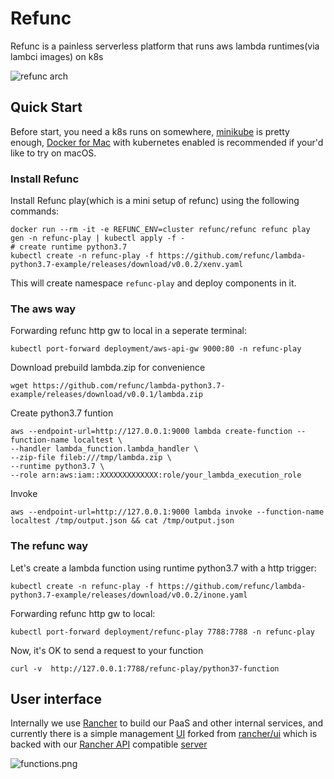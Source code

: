# Refunc

Refunc is a painless serverless platform that runs aws lambda runtimes(via lambci images) on k8s

![refunc arch](https://user-images.githubusercontent.com/354668/50409374-188daf80-082d-11e9-9a9b-77407cd196ed.png)

## Quick Start

Before start, you need a k8s runs on somewhere, [minikube](https://github.com/kubernetes/minikube) is pretty enough, [Docker for Mac](https://docs.docker.com/docker-for-mac/kubernetes/) with kubernetes enabled is recommended if your'd like to try on macOS.

### Install Refunc

Install Refunc play(which is a mini setup of refunc) using the following commands:

```shell
docker run --rm -it -e REFUNC_ENV=cluster refunc/refunc refunc play gen -n refunc-play | kubectl apply -f -
# create runtime python3.7
kubectl create -n refunc-play -f https://github.com/refunc/lambda-python3.7-example/releases/download/v0.0.2/xenv.yaml
```

This will create namespace `refunc-play` and deploy components in it.

### The aws way

Forwarding refunc http gw to local in a seperate terminal:

```shell
kubectl port-forward deployment/aws-api-gw 9000:80 -n refunc-play
```

Download prebuild lambda.zip for convenience

```shell
wget https://github.com/refunc/lambda-python3.7-example/releases/download/v0.0.1/lambda.zip
```

Create python3.7 funtion

```shell
aws --endpoint-url=http://127.0.0.1:9000 lambda create-function --function-name localtest \
--handler lambda_function.lambda_handler \
--zip-file fileb:///tmp/lambda.zip \
--runtime python3.7 \
--role arn:aws:iam::XXXXXXXXXXXXX:role/your_lambda_execution_role
```

Invoke

```shell
aws --endpoint-url=http://127.0.0.1:9000 lambda invoke --function-name localtest /tmp/output.json && cat /tmp/output.json
```

### The refunc way

Let's create a lambda function using runtime python3.7 with a http trigger:

```shell
kubectl create -n refunc-play -f https://github.com/refunc/lambda-python3.7-example/releases/download/v0.0.2/inone.yaml
```

Forwarding refunc http gw to local:

```shell
kubectl port-forward deployment/refunc-play 7788:7788 -n refunc-play
```

Now, it's OK to send a request to your function

```shell
curl -v  http://127.0.0.1:7788/refunc-play/python37-function
```

## User interface

Internally we use [Rancher](https://rancher.com) to build our PaaS and other internal services, and currently there is a simple management [UI](https://github.com/refunc/refunc-ui) forked from [rancher/ui](https://github.com/rancher/ui) which is backed with our [Rancher API](https://github.com/rancher/api-spec) compatible [server](https://github.com/refunc/refunc-rancher)

![functions.png](https://user-images.githubusercontent.com/354668/44694551-b13f3900-aaa0-11e8-8a9a-a19d562ec8d1.png "Functions page")
